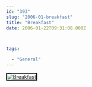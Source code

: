 ```yaml
---
id: "393"
slug: "2006-01-breakfast"
title: "Breakfast"
date: 2006-01-22T09:31:08.000Z



tags:

  - "General"
---
```

<div class="sqs-html-content">
  <div style="float: left; margin-right: 10px; margin-bottom: 10px;"> <a href="http://www.flickr.com/photos/mclazarus/89686388/" title="Breakfast"><img src="http://static.flickr.com/11/89686388_58fd67b795_m.jpg" alt="Breakfast" style="border: solid 2px #000000;" /></a>
</div>
<p><br clear="all" /></p>
</div>
